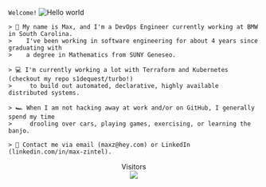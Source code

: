 `Welcome!`
<img src="https://raw.githubusercontent.com/s1dequest/s1dequest/master/resources/bg.png" alt="Hello world">
```
> 🌊 My name is Max, and I'm a DevOps Engineer currently working at BMW in South Carolina.  
>    I've been working in software engineering for about 4 years since graduating with 
>    a degree in Mathematics from SUNY Geneseo.

> 💻 I'm currently working a lot with Terraform and Kubernetes (checkout my repo s1dequest/turbo!) 
>     to build out automated, declarative, highly available distributed systems.

> 🏎️ When I am not hacking away at work and/or on GitHub, I generally spend my time 
>     drooling over cars, playing games, exercising, or learning the banjo.

> 📮 Contact me via email (maxz@hey.com) or LinkedIn (linkedin.com/in/max-zintel).
```

<p align="center"> 
  Visitors<br>
  <img src="https://profile-counter.glitch.me/s1dequest/count.svg" />
</p>
